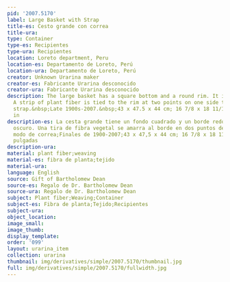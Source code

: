 ```yaml
---
pid: '2007.5170'
label: Large Basket with Strap
title-es: Cesto grande con correa
title-ura:
type: Container
type-es: Recipientes
type-ura: Recipientes
location: Loreto department, Peru
location-es: Departamento de Loreto, Perú
location-ura: Departamento de Loreto, Perú
creator: Unknown Urarina maker
creator-es: Fabricante Urarina desconocido
creator-ura: Fabricante Urarina desconocido
description: The large basket has a square bottom and a round rim. It is dark brown.
  A strip of plant fiber is tied to the rim at two points on one side to act as a
  strap.&nbsp;Late 1900s-2007.&nbsp;43 x 47.5 x 44 cm; 16 7/8 x 18 11/16 x 17 5/16
  in
description-es: La cesta grande tiene un fondo cuadrado y un borde redondo. Es marrón
  oscuro. Una tira de fibra vegetal se amarra al borde en dos puntos de un lado a
  modo de correa;Finales de 1900-2007;43 x 47,5 x 44 cm; 16 7/8 x 18 11/16 x 17 5/16
  pulgadas
description-ura:
material: plant fiber;weaving
material-es: fibra de planta;tejido
material-ura:
language: English
source: Gift of Bartholomew Dean
source-es: Regalo de Dr. Bartholomew Dean
source-ura: Regalo de Dr. Bartholomew Dean
subject: Plant fiber;Weaving;Container
subject-es: Fibra de planta;Tejido;Recipientes
subject-ura:
object_location:
image_small:
image_thumb:
display_template:
order: '099'
layout: urarina_item
collection: urarina
thumbnail: img/derivatives/simple/2007.5170/thumbnail.jpg
full: img/derivatives/simple/2007.5170/fullwidth.jpg
---
```

